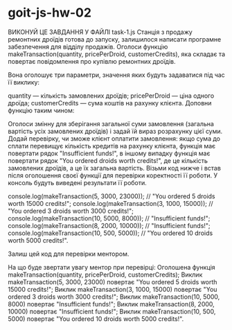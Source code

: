# goit-js-hw-02

<!-- Задача 1. Замовлення дроїдів -->

ВИКОНУЙ ЦЕ ЗАВДАННЯ У ФАЙЛІ task-1.js
Станція з продажу ремонтних дроїдів готова до запуску, залишилося написати програмне забезпечення для відділу продажів. Оголоси функцію makeTransaction(quantity, pricePerDroid, customerCredits), яка складає та повертає повідомлення про купівлю ремонтних дроїдів.

Вона оголошує три параметри, значення яких будуть задаватися під час її виклику:

quantity — кількість замовлених дроїдів;
pricePerDroid — ціна одного дроїда;
customerCredits — сума коштів на рахунку клієнта.
Доповни функцію таким чином:

Оголоси змінну для зберігання загальної суми замовлення (загальна вартість усіх замовлених дроїдів) і задай їй вираз розрахунку цієї суми.
Додай перевірку, чи зможе клієнт оплатити замовлення:
якщо сума до сплати перевищує кількість кредитів на рахунку клієнта, функція має повертати рядок "Insufficient funds!",
в іншому випадку функція має повертати рядок "You ordered <quantity> droids worth <totalPrice> credits!", де <quantity> це кількість замовлених дроїдів, а <totalPrice> це їх загальна вартість.
Візьми код нижче і встав після оголошення своєї функції для перевірки коректності її роботи. У консоль будуть виведені результати її роботи.

console.log(makeTransaction(5, 3000, 23000)); // "You ordered 5 droids worth 15000 credits!";
console.log(makeTransaction(3, 1000, 15000)); // "You ordered 3 droids worth 3000 credits!";
console.log(makeTransaction(10, 5000, 8000)); // "Insufficient funds!";
console.log(makeTransaction(8, 2000, 10000)); // "Insufficient funds!";
console.log(makeTransaction(10, 500, 5000)); // "You ordered 10 droids worth 5000 credits!".

Залиш цей код для перевірки ментором.

На що буде звертати увагу ментор при перевірці:
Оголошена функція makeTransaction(quantity, pricePerDroid, customerCredits);
Виклик makeTransaction(5, 3000, 23000) повертає "You ordered 5 droids worth 15000 credits!";
Виклик makeTransaction(3, 1000, 15000) повертає "You ordered 3 droids worth 3000 credits!";
Виклик makeTransaction(10, 5000, 8000) повертає "Insufficient funds!";
Виклик makeTransaction(8, 2000, 10000) повертає "Insufficient funds!";
Виклик makeTransaction(10, 500, 5000) повертає "You ordered 10 droids worth 5000 credits!".